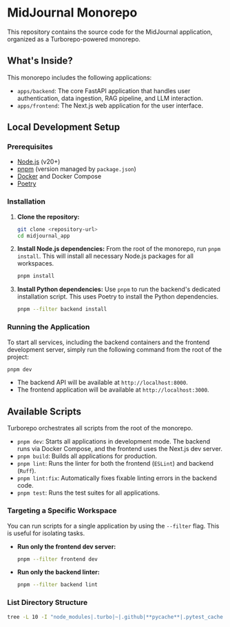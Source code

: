 # MidJournal Monorepo

This repository contains the source code for the MidJournal application, organized as a Turborepo-powered monorepo.

## What's Inside?

This monorepo includes the following applications:

- `apps/backend`: The core FastAPI application that handles user authentication, data ingestion, RAG pipeline, and LLM interaction.
- `apps/frontend`: The Next.js web application for the user interface.

## Local Development Setup

### Prerequisites

- [Node.js](https://nodejs.org/en/) (v20+)
- [pnpm](https://pnpm.io/installation) (version managed by `package.json`)
- [Docker](https://www.docker.com/products/docker-desktop/) and Docker Compose
- [Poetry](https://python-poetry.org/docs/#installation)

### Installation

1.  **Clone the repository:**

    ```bash
    git clone <repository-url>
    cd midjournal_app
    ```

2.  **Install Node.js dependencies:**
    From the root of the monorepo, run `pnpm install`. This will install all necessary Node.js packages for all workspaces.

    ```bash
    pnpm install
    ```

3.  **Install Python dependencies:**
    Use `pnpm` to run the backend's dedicated installation script. This uses Poetry to install the Python dependencies.
    ```bash
    pnpm --filter backend install
    ```

### Running the Application

To start all services, including the backend containers and the frontend development server, simply run the following command from the root of the project:

```bash
pnpm dev
```

- The backend API will be available at `http://localhost:8000`.
- The frontend application will be available at `http://localhost:3000`.

## Available Scripts

Turborepo orchestrates all scripts from the root of the monorepo.

- `pnpm dev`: Starts all applications in development mode. The backend runs via Docker Compose, and the frontend uses the Next.js dev server.
- `pnpm build`: Builds all applications for production.
- `pnpm lint`: Runs the linter for both the frontend (`ESLint`) and backend (`Ruff`).
- `pnpm lint:fix`: Automatically fixes fixable linting errors in the backend code.
- `pnpm test`: Runs the test suites for all applications.

### Targeting a Specific Workspace

You can run scripts for a single application by using the `--filter` flag. This is useful for isolating tasks.

- **Run only the frontend dev server:**

  ```bash
  pnpm --filter frontend dev
  ```

- **Run only the backend linter:**
  ```bash
  pnpm --filter backend lint
  ```

<!-- We are triggering a CI RUN -->

### List Directory Structure

```bash
tree -L 10 -I "node_modules|.turbo|~|.github|**pycache**|.pytest_cache|.ruff_cache|.next|.cursor|venv"
```
